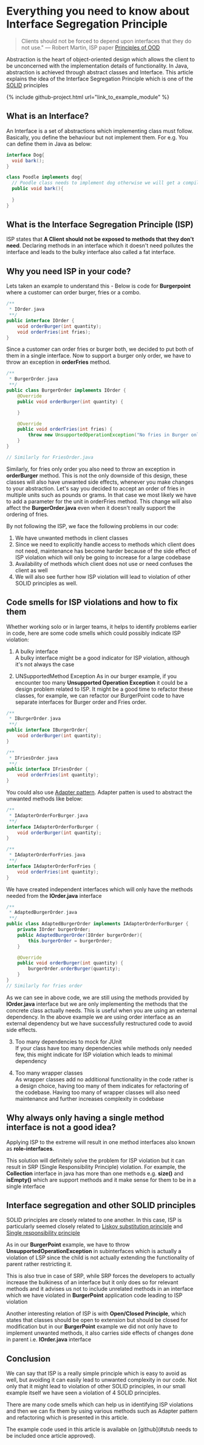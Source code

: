 # Everything you need to know about Interface Segregation Principle
>Clients should not be forced to depend upon interfaces that they do not use." — Robert Martin, ISP paper [Principles of OOD ](https://web.archive.org/web/20150905081110/http://www.objectmentor.com/resources/articles/isp.pdf)

Abstraction is the heart of object-oriented design which allows the client to be unconcerned with the implementation details of functionality. In Java, abstraction is achieved through abstract classes and Interface. This article explains the idea of the Interface Segregation Principle which is one of  the [SOLID](https://en.wikipedia.org/wiki/SOLID) principles

{% include github-project.html url="link_to_example_module" %}

## What is an Interface?
An Interface is a set of abstractions which implementing class must follow. Basically, you define the behaviour but not implement them.
For e.g. You can define them in Java as below:
```java
interface Dog{
  void bark();
}

class Poodle implements dog{
  // Poodle class needs to implement dog otherwise we will get a compilation error
  public void bark(){
    
  }
}
```

## What is the Interface Segregation Principle (ISP)
ISP states that **A Client should not be exposed to methods that they don't need**. Declaring methods in an interface which it doesn't need pollutes the interface and leads to the bulky interface also called a fat interface.

## Why you need ISP in your code?
Lets taken an example to understand this - Below is code for **Burgerpoint** where a customer can order burger, fries or a combo.
``` java 
/**
 * IOrder.java
 **/
public interface IOrder {
    void orderBurger(int quantity);
    void orderFries(int fries);
}
```
Since a customer can order fries or burger both, we decided to put both of them in a single interface. Now to support a burger only order, we have to throw an exception in **orderFries** method.
```java
/**
 * BurgerOrder.java
 **/
public class BurgerOrder implements IOrder {
    @Override
    public void orderBurger(int quantity) {

    }

    @Override
    public void orderFries(int fries) {
        throw new UnsupportedOperationException("No fries in Burger only order");
    }
}

// Similarly for FriesOrder.java
```
Similarly, for fries only order you also need to throw an exception in **orderBurger** method. This is not the only downside of this design, these classes will also have unwanted side effects, whenever you make changes to your abstraction. Let's say you decided to accept an order of fries in multiple units such as pounds or grams. In that case we most likely we have to add a parameter for the unit in orderFries method. This change will also affect the **BurgerOrder.java** even when it doesn't really support the ordering of fries. 

By not following the ISP, we face the following problems in our code:
1. We have unwanted methods in client classes
2. Since we need to explicitly handle access to methods which client does not need, maintenance has become harder because of the side effect of ISP violation which will only be going to increase for a large codebase
3. Availability of methods which client does not use or need confuses the client as well
4. We will also see further how ISP violation will lead to violation of other SOLID principles as well.

## Code smells for ISP violations and how to fix them
Whether working solo or in larger teams, it helps to identify problems earlier in code, here are some code smells which could possibly indicate ISP violation:

1. A bulky interface    
A bulky interface might be a good indicator for ISP violation, although it's not always the case

2. UNSupportedMethod Exception
As in our burger example, if you encounter too many **Unsupported Operation Exception** it could be a design problem related to ISP. It might be a good time to refactor these classes, for example, we can refactor our BurgerPoint code to have separate interfaces for Burger order and Fries order.
```java
/**
 * IBurgerOrder.java
 **/
public interface IBurgerOrder{
    void orderBurger(int quantity);
}
```
```java
/**
 * IFriesOrder.java
 **/
public interface IFriesOrder {
    void orderFries(int quantity);
}
```
You could also use [Adapter pattern](https://en.wikipedia.org/wiki/Adapter_pattern). Adapter patten is used to abstract the unwanted methods like below:
```java
/**
 * IAdapterOrderForBurger.java
 **/
interface IAdapterOrderForBurger {
    void orderBurger(int quantity);
}
```
```java
/**
 * IAdapterOrderForFries.java
 **/
interface IAdapterOrderForFries {
    void orderFries(int quantity);
}
```
We have created independent interfaces which will only have the methods needed from the **IOrder.java** interface
```java
/**
 * AdaptedBurgerOrder.java
 **/
public class AdaptedBurgerOrder implements IAdapterOrderForBurger {
    private IOrder burgerOrder;
    public AdaptedBurgerOrder(IOrder burgerOrder){
        this.burgerOrder = burgerOrder;
    }

    @Override
    public void orderBurger(int quantity) {
        burgerOrder.orderBurger(quantity);
    }
}
// Similarly for fries order
```
As we can see in above code, we are still using the methods provided by **IOrder.java** interface but we are only implementing the methods that the concrete class actually needs.
This is useful when you are using an external dependency. In the above example  we are using order interface as an external dependency but we have successfully restructured code to avoid side effects. 

3. Too many dependencies to mock for JUnit    
If your class have too many dependencies while methods only needed few, this might indicate for ISP violation which leads to minimal dependency

4. Too many wrapper classes    
As wrapper classes add no additional functionality in the code rather is a design choice, having too many of them indicates for refactoring of the codebase. Having too many of wrapper classes will also need maintenance and further increases complexity in codebase

## Why always only having a single method interface is not a good idea?
Applying ISP to the extreme will result in one method interfaces also known as **role-interfaces**. 

This solution will definitely solve the problem for ISP violation but it can result in SRP (Single Responsibility Principle) violation. For example, the **Collection** interface in java has more than one methods e.g. **size()** and **isEmpty()** which are support methods and it make sense for them to be in a single interface

## Interface segregation and other SOLID principles
SOLID principles are closely related to one another. In this case, ISP is particularly seemed closely related to [Liskov substitution principle](https://en.wikipedia.org/wiki/Liskov_substitution_principle) and [Single responsibility principle](https://en.wikipedia.org/wiki/Single_responsibility_principle)

As in our **BurgerPoint** example, we have to throw **UnsupportedOperationException** in subinterfaces which is actually a violation of LSP since the child is not actually extending the functionality of parent rather restricting it. 

This is also true in case of SRP, while SRP forces the developers to actually increase the bulkiness of an interface but it only does so for relevant methods and it advises us not to include unrelated methods in an interface which we have violated in **BurgerPoint** application code leading to ISP violation

Another interesting relation of ISP is with **Open/Closed Principle**, which states that classes should be open to extension but should be closed for modification but in our **BurgerPoint** example we did not only have to implement unwanted methods, it also carries side effects of changes done in parent i.e. **IOrder.java** interface


## Conclusion
We can say that ISP is a really simple principle which is easy to avoid as well, but avoiding it can easily lead to unwanted complexity in our code. Not only that it might lead to violation of other SOLID principles, in our small example itself we have seen a violation of 4 SOLID principles.

There are many code smells which can help us in identifying ISP violations and then we can fix them by using various methods such as Adapter pattern and refactoring which is presented in this article.

The example code used in this article is available on [github](#stub needs to be included once article approved).

